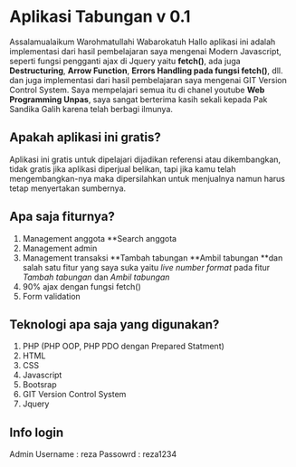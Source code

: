 # Aplikasi Tabungan v 0.1
Assalamualaikum Warohmatullahi Wabarokatuh
Hallo aplikasi ini adalah implementasi dari hasil pembelajaran saya mengenai Modern Javascript, seperti fungsi pengganti ajax di Jquery yaitu **fetch()**, ada juga **Destructuring**, **Arrow Function**, **Errors Handling pada fungsi fetch()**, dll. dan juga implementasi dari hasil pembelajaran saya mengenai GIT Version Control System. Saya mempelajari semua itu di chanel youtube **Web Programming Unpas**, saya sangat berterima kasih sekali kepada Pak Sandika Galih karena telah berbagi ilmunya.

## Apakah aplikasi ini gratis?
Aplikasi ini gratis untuk dipelajari dijadikan referensi atau dikembangkan, tidak gratis jika aplikasi diperjual belikan, tapi jika kamu telah mengembangkan-nya maka dipersilahkan untuk menjualnya namun harus tetap menyertakan sumbernya.

## Apa saja fiturnya?
1. Management anggota
	**Search anggota
2. Management admin
3. Management transaksi 
	**Tambah tabungan
	**Ambil tabungan
	**dan salah satu fitur yang saya suka yaitu *live number format* pada fitur *Tambah tabungan* dan *Ambil tabungan*
4. 90% ajax dengan fungsi fetch()
5. Form validation

## Teknologi apa saja yang digunakan?
1. PHP (PHP OOP, PHP PDO dengan Prepared Statment)
2. HTML
3. CSS
4. Javascript
5. Bootsrap
6. GIT Version Control System
7. Jquery

## Info login
Admin
Username : reza
Passowrd : reza1234